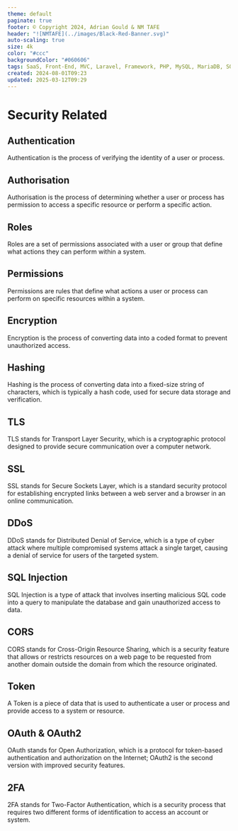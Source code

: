 ```yaml
---
theme: default
paginate: true
footer: © Copyright 2024, Adrian Gould & NM TAFE
header: "![NMTAFE](../images/Black-Red-Banner.svg)"
auto-scaling: true
size: 4k
color: "#ccc"
backgroundColor: "#060606"
tags: SaaS, Front-End, MVC, Laravel, Framework, PHP, MySQL, MariaDB, SQLite, Testing, Unit Testing, Feature Testng, PEST
created: 2024-08-01T09:23
updated: 2025-03-12T09:29
---
```


# Security Related

## Authentication

Authentication is the process of verifying the identity of a user or process.

## Authorisation

Authorisation is the process of determining whether a user or process has permission to access a specific resource or perform a specific action.

## Roles

Roles are a set of permissions associated with a user or group that define what actions they can perform within a system.

## Permissions

Permissions are rules that define what actions a user or process can perform on specific resources within a system.

## Encryption

Encryption is the process of converting data into a coded format to prevent unauthorized access.

## Hashing

Hashing is the process of converting data into a fixed-size string of characters, which is typically a hash code, used for secure data storage and verification.

## TLS

TLS stands for Transport Layer Security, which is a cryptographic protocol designed to provide secure communication over a computer network.

## SSL

SSL stands for Secure Sockets Layer, which is a standard security protocol for establishing encrypted links between a web server and a browser in an online communication.

## DDoS

DDoS stands for Distributed Denial of Service, which is a type of cyber attack where multiple compromised systems attack a single target, causing a denial of service for users of the targeted system.

## SQL Injection

SQL Injection is a type of attack that involves inserting malicious SQL code into a query to manipulate the database and gain unauthorized access to data.

## CORS

CORS stands for Cross-Origin Resource Sharing, which is a security feature that allows or restricts resources on a web page to be requested from another domain outside the domain from which the resource originated.

## Token

A Token is a piece of data that is used to authenticate a user or process and provide access to a system or resource.

## OAuth & OAuth2

OAuth stands for Open Authorization, which is a protocol for token-based authentication and authorization on the Internet; OAuth2 is the second version with improved security features.

## 2FA

2FA stands for Two-Factor Authentication, which is a security process that requires two different forms of identification to access an account or system.